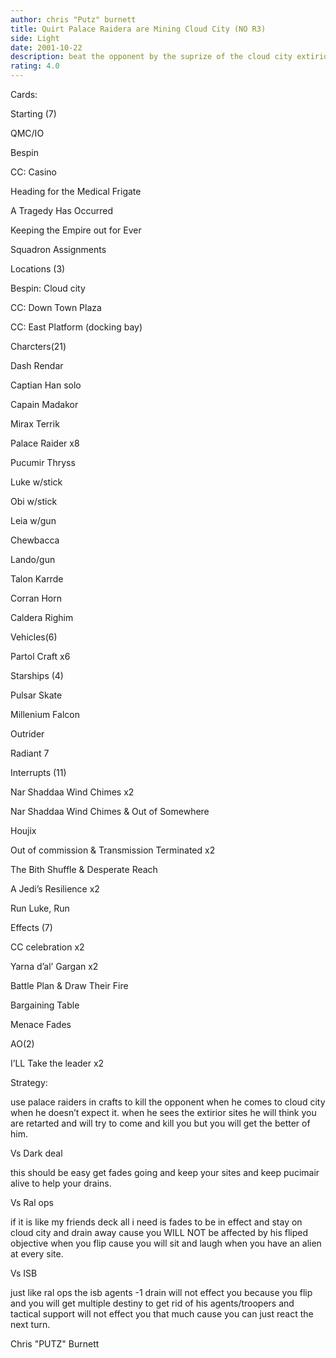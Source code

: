 ```yaml
---
author: chris "Putz" burnett
title: Quirt Palace Raidera are Mining Cloud City (NO R3)
side: Light
date: 2001-10-22
description: beat the opponent by the suprize of the cloud city extirior sites
rating: 4.0
---
```

Cards: 

Starting (7) 
QMC/IO 
Bespin 
CC: Casino 
Heading for the Medical Frigate 
A Tragedy Has Occurred 
Keeping the Empire out for Ever 
Squadron Assignments 

Locations (3) 
Bespin: Cloud city 
CC: Down Town Plaza 
CC: East Platform (docking bay) 

Charcters(21) 
Dash Rendar 
Captian Han solo 
Capain Madakor 
Mirax Terrik 
Palace Raider x8 
Pucumir Thryss 
Luke w/stick 
Obi w/stick 
Leia w/gun 
Chewbacca 
Lando/gun 
Talon Karrde 
Corran Horn 
Caldera Righim 

Vehicles(6) 
Partol Craft x6 

Starships (4) 
Pulsar Skate 
Millenium Falcon 
Outrider 
Radiant 7 

Interrupts (11) 
Nar Shaddaa Wind Chimes x2 
Nar Shaddaa Wind Chimes & Out of Somewhere 
Houjix 
Out of commission & Transmission Terminated x2 
The Bith Shuffle & Desperate Reach
A Jedi&#8217;s Resilience x2 
Run Luke, Run 

Effects (7)
CC celebration x2 
Yarna d&#8217;al&#8217; Gargan x2 
Battle Plan & Draw Their Fire 
Bargaining Table 
Menace Fades

AO(2) 
I&#8217;LL Take the leader x2  

Strategy: 

use palace raiders in crafts to kill the opponent when he comes to cloud city when he doesn’t expect it. when he sees the extirior sites he will think you are retarted and will try to come and kill you but you will get the better of him.

Vs Dark deal
this should be easy get fades going and keep your sites and keep pucimair alive to help your drains.

Vs Ral ops
if it is like my friends deck all i need is fades to be in effect and stay on cloud city and drain away cause you WILL NOT be affected by his fliped objective when you flip cause you will sit and laugh when you have an alien at every site.

Vs ISB
just like ral ops the isb agents -1 drain will not effect you because you flip and you will get multiple destiny to get rid of his agents/troopers and tactical support will not effect you that much cause you can just react the next turn.

Chris "PUTZ" Burnett  